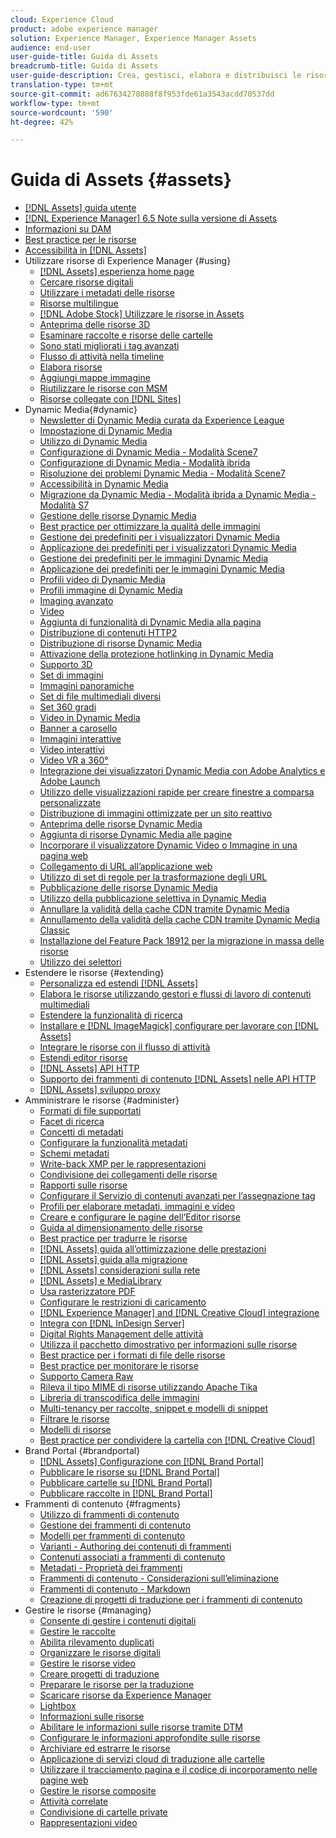 ```yaml
---
cloud: Experience Cloud
product: adobe experience manager
solution: Experience Manager, Experience Manager Assets
audience: end-user
user-guide-title: Guida di Assets
breadcrumb-title: Guida di Assets
user-guide-description: Crea, gestisci, elabora e distribuisci le risorse digitali.
translation-type: tm+mt
source-git-commit: ad67634278088f8f953fde61a3543acdd70537dd
workflow-type: tm+mt
source-wordcount: '590'
ht-degree: 42%

---
```



# Guida di Assets {#assets}

+ [[!DNL Assets] guida utente](home.md)
+ [[!DNL Experience Manager] 6.5 Note sulla versione di Assets](https://experienceleague.adobe.com/docs/experience-manager-65/release-notes/assets.html)
+ [Informazioni su DAM](assets.md)
+ [Best practice per le risorse](best-practices-for-assets.md)
+ [Accessibilità in [!DNL Assets]](accessibility.md)
+ Utilizzare risorse di Experience Manager {#using}
   + [[!DNL Assets] esperienza home page](assets-home-page.md)
   + [Cercare risorse digitali](search-assets.md)
   + [Utilizzare i metadati delle risorse](metadata.md)
   + [Risorse multilingue](multilingual-assets.md)
   + [ [!DNL Adobe Stock] Utilizzare le risorse in Assets](aem-assets-adobe-stock.md)
   + [Anteprima delle risorse 3D](previewing-3d-assets.md)
   + [Esaminare raccolte e risorse delle cartelle](bulk-approval.md)
   + [Sono stati migliorati i tag avanzati](enhanced-smart-tags.md)
   + [Flusso di attività nella timeline](activity-stream.md)
   + [Elabora risorse](assets-workflow.md)
   + [Aggiungi mappe immagine](image-maps.md)
   + [Riutilizzare le risorse con MSM](reuse-assets-using-msm.md)
   + [Risorse collegate con [!DNL Sites]](use-assets-across-connected-assets-instances.md)
+ Dynamic Media{#dynamic}
   + [Newsletter di Dynamic Media curata da Experience League](dynamic-media-newsletter.md)
   + [Impostazione di Dynamic Media](administering-dynamic-media.md)
   + [Utilizzo di Dynamic Media](dynamic-media.md)
   + [Configurazione di Dynamic Media - Modalità Scene7](config-dms7.md)
   + [Configurazione di Dynamic Media - Modalità ibrida](config-dynamic.md)
   + [Risoluzione dei problemi Dynamic Media - Modalità Scene7](troubleshoot-dms7.md)
   + [Accessibilità in Dynamic Media](accessibility-dm.md)
   + [Migrazione da Dynamic Media - Modalità ibrida a Dynamic Media - Modalità S7](migrate-from-hybrid-to-dms7.md)
   + [Gestione delle risorse Dynamic Media](managing-assets.md)
   + [Best practice per ottimizzare la qualità delle immagini](best-practices-for-optimizing-the-quality-of-your-images.md)
   + [Gestione dei predefiniti per i visualizzatori Dynamic Media](managing-viewer-presets.md)
   + [Applicazione dei predefiniti per i visualizzatori Dynamic Media](viewer-presets.md)
   + [Gestione dei predefiniti per le immagini Dynamic Media](managing-image-presets.md)
   + [Applicazione dei predefiniti per le immagini Dynamic Media](image-presets.md)
   + [Profili video di Dynamic Media](video-profiles.md)
   + [Profili immagine di Dynamic Media](image-profiles.md)
   + [Imaging avanzato](imaging-faq.md)
   + [Video](s7-video.md)
   + [Aggiunta di funzionalità di Dynamic Media alla pagina](scene7.md)
   + [Distribuzione di contenuti HTTP2](http2.md)
   + [Distribuzione di risorse Dynamic Media](delivering-dynamic-media-assets.md)
   + [Attivazione della protezione hotlinking in Dynamic Media](hotlink-protection.md)
   + [Supporto 3D](/help/assets/assets-3d.md)
   + [Set di immagini](image-sets.md)
   + [Immagini panoramiche](panoramic-images.md)
   + [Set di file multimediali diversi](mixed-media-sets.md)
   + [Set 360 gradi](spin-sets.md)
   + [Video in Dynamic Media](video.md)
   + [Banner a carosello](carousel-banners.md)
   + [Immagini interattive](interactive-images.md)
   + [Video interattivi](interactive-videos.md)
   + [Video VR a 360°](/help/assets/360-video.md)
   + [Integrazione dei visualizzatori Dynamic Media con Adobe Analytics e Adobe Launch](/help/assets/launch.md)
   + [Utilizzo delle visualizzazioni rapide per creare finestre a comparsa personalizzate](custom-pop-ups.md)
   + [Distribuzione di immagini ottimizzate per un sito reattivo](responsive-site.md)
   + [Anteprima delle risorse Dynamic Media](previewing-assets.md)
   + [Aggiunta di risorse Dynamic Media alle pagine](adding-dynamic-media-assets-to-pages.md)
   + [Incorporare il visualizzatore Dynamic Video o Immagine in una pagina web](embed-code.md)
   + [Collegamento di URL all’applicazione web](linking-urls-to-yourwebapplication.md)
   + [Utilizzo di set di regole per la trasformazione degli URL](using-rulesets-to-transform-urls.md)
   + [Pubblicazione delle risorse Dynamic Media](publishing-dynamicmedia-assets.md)
   + [Utilizzo della pubblicazione selettiva in Dynamic Media](selective-publishing.md)
   + [Annullare la validità della cache CDN tramite Dynamic Media](invalidate-cdn-cache-dynamic-media.md)
   + [Annullamento della validità della cache CDN tramite Dynamic Media Classic](invalidate-cdn-cache-dm-classic.md)
   + [Installazione del Feature Pack 18912 per la migrazione in massa delle risorse](bulk-ingest-migrate.md)
   + [Utilizzo dei selettori](working-with-selectors.md)
+ Estendere le risorse {#extending}
   + [Personalizza ed estendi [!DNL Assets]](extending-assets.md)
   + [Elabora le risorse utilizzando gestori e flussi di lavoro di contenuti multimediali](media-handlers.md)
   + [Estendere la funzionalità di ricerca](searchx.md)
   + [Installare e  [!DNL ImageMagick] configurare per lavorare con [!DNL Assets]](best-practices-for-imagemagick.md)
   + [Integrare le risorse con il flusso di attività](extending-activity-stream.md)
   + [Estendi editor risorse](asseteditorx.md)
   + [[!DNL Assets] API HTTP](mac-api-assets.md)
   + [Supporto dei frammenti di contenuto  [!DNL Assets] nelle API HTTP](assets-api-content-fragments.md)
   + [[!DNL Assets] sviluppo proxy](proxy.md)
+ Amministrare le risorse {#administer}
   + [Formati di file supportati](assets-formats.md)
   + [Facet di ricerca](search-facets.md)
   + [Concetti di metadati](metadata-concepts.md)
   + [Configurare la funzionalità metadati](metadata-config.md)
   + [Schemi metadati](metadata-schemas.md)
   + [Write-back XMP per le rappresentazioni](xmp-writeback.md)
   + [Condivisione dei collegamenti delle risorse](link-sharing.md)
   + [Rapporti sulle risorse](asset-reports.md)
   + [Configurare il Servizio di contenuti avanzati per l’assegnazione tag](config-smart-tagging.md)
   + [Profili per elaborare metadati, immagini e video](processing-profiles.md)
   + [Creare e configurare le pagine dell’Editor risorse](assets-finder-editor.md)
   + [Guida al dimensionamento delle risorse](assets-sizing-guide.md)
   + [Best practice per tradurre le risorse](best-practices-for-translating-assets-efficiently.md)
   + [[!DNL Assets] guida all’ottimizzazione delle prestazioni](performance-tuning-guidelines.md)
   + [[!DNL Assets] guida alla migrazione](assets-migration-guide.md)
   + [[!DNL Assets] considerazioni sulla rete](assets-network-considerations.md)
   + [[!DNL Assets] e MediaLibrary](medialibrary.md)
   + [Usa rasterizzatore PDF](aem-pdf-rasterizer.md)
   + [Configurare le restrizioni di caricamento](configuring-asset-upload-restrictions.md)
   + [[!DNL Experience Manager] and [!DNL Creative Cloud] integrazione](aem-cc-integration-best-practices.md)
   + [Integra con [!DNL InDesign Server]](indesign.md)
   + [Digital Rights Management delle attività](drm.md)
   + [Utilizza il pacchetto dimostrativo per informazioni sulle risorse](use-demo-package-for-asset-insights.md)
   + [Best practice per i formati di file delle risorse](assets-file-format-best-practices.md)
   + [Best practice per monitorare le risorse](assets-monitoring-best-practices.md)
   + [Supporto Camera Raw](camera-raw.md)
   + [Rileva il tipo MIME di risorse utilizzando Apache Tika](detect-asset-mime-type-with-tika.md)
   + [Libreria di transcodifica delle immagini](imaging-transcoding-library.md)
   + [Multi-tenancy per raccolte, snippet e modelli di snippet](multi-tenancy.md)
   + [Filtrare le risorse](watermarking.md)
   + [Modelli di risorse](asset-templates.md)
   + [Best practice per condividere la cartella con [!DNL Creative Cloud]](aem-cc-folder-sharing-best-practices.md)
+ Brand Portal {#brandportal}
   + [ [!DNL Assets] Configurazione con [!DNL Brand Portal]](configure-aem-assets-with-brand-portal.md)
   + [Pubblicare le risorse su [!DNL Brand Portal]](brand-portal-publish-assets.md)
   + [Pubblicare cartelle su [!DNL Brand Portal]](brand-portal-publish-folder.md)
   + [Pubblicare raccolte in [!DNL Brand Portal]](brand-portal-publish-collection.md)
+ Frammenti di contenuto {#fragments}
   + [Utilizzo di frammenti di contenuto](content-fragments/content-fragments.md)
   + [Gestione dei frammenti di contenuto](content-fragments/content-fragments-managing.md)
   + [Modelli per frammenti di contenuto](content-fragments/content-fragments-models.md)
   + [Varianti - Authoring dei contenuti di frammenti](content-fragments/content-fragments-variations.md)
   + [Contenuti associati a frammenti di contenuto](content-fragments/content-fragments-assoc-content.md)
   + [Metadati - Proprietà dei frammenti](content-fragments/content-fragments-metadata.md)
   + [Frammenti di contenuto - Considerazioni sull’eliminazione](content-fragments/content-fragments-delete.md)
   + [Frammenti di contenuto - Markdown](content-fragments/content-fragments-markdown.md)
   + [Creazione di progetti di traduzione per i frammenti di contenuto](creating-translation-projects-for-content-fragments.md)
+ Gestire le risorse {#managing}
   + [Consente di gestire i contenuti digitali](manage-assets.md)
   + [Gestire le raccolte](manage-collections.md)
   + [Abilita rilevamento duplicati](duplicate-detection.md)
   + [Organizzare le risorse digitali](organize-assets.md)
   + [Gestire le risorse video](managing-video-assets.md)
   + [Creare progetti di traduzione](translation-projects.md)
   + [Preparare le risorse per la traduzione](preparing-assets-for-translation.md)
   + [Scaricare risorse da Experience Manager](download-assets-from-aem.md)
   + [Lightbox](light-box.md)
   + [Informazioni sulle risorse](asset-insights.md)
   + [Abilitare le informazioni sulle risorse tramite DTM](use-dtm-for-asset-insights.md)
   + [Configurare le informazioni approfondite sulle risorse](configure-asset-insights.md)
   + [Archiviare ed estrarre le risorse](check-out-and-submit-assets.md)
   + [Applicazione di servizi cloud di traduzione alle cartelle](transition-cloud-services.md)
   + [Utilizzare il tracciamento pagina e il codice di incorporamento nelle pagine web](use-page-tracker.md)
   + [Gestire le risorse composite](managing-linked-subassets.md)
   + [Attività correlate](related-assets.md)
   + [Condivisione di cartelle private](private-folder.md)
   + [Rappresentazioni video](video-renditions.md)
